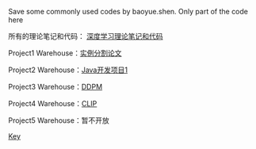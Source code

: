 Save some commonly used codes by baoyue.shen. Only part of the code here

所有的理论笔记和代码： [深度学习理论笔记和代码](https://cariclpajpr.feishu.cn/wiki/ETMfwlw5aiS8TykTAQFcfXZVnRh)

Project1 Warehouse：[实例分割论文](https://github.com/GreaBugs/CLC.git) 

Project2 Warehouse：[Java开发项目1](https://github.com/GreaBugs/Learn_NIO.git)

Project3 Warehouse：[DDPM](https://github.com/GreaBugs/Learn_DDPM.git)

Project4 Warehouse：[CLIP](https://github.com/GreaBugs/Learn-Clip.git)

Project5 Warehouse：暂不开放

[Key](https://github.com/GreaBugs/secret_key.git)
